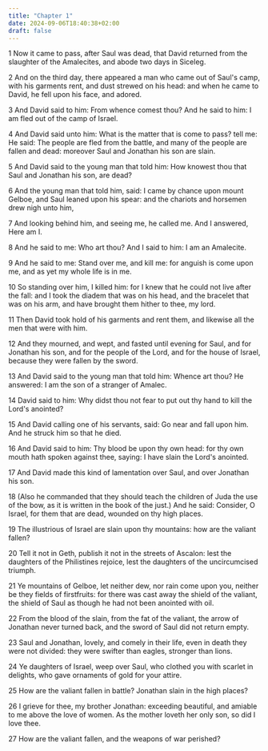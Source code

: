 ```yaml
---
title: "Chapter 1"
date: 2024-09-06T18:40:38+02:00
draft: false
---
```




1 Now it came to pass, after Saul was dead, that David returned from the slaughter of the Amalecites, and abode two days in Siceleg.

2 And on the third day, there appeared a man who came out of Saul's camp, with his garments rent, and dust strewed on his head: and when he came to David, he fell upon his face, and adored.

3 And David said to him: From whence comest thou? And he said to him: I am fled out of the camp of Israel.

4 And David said unto him: What is the matter that is come to pass? tell me: He said: The people are fled from the battle, and many of the people are fallen and dead: moreover Saul and Jonathan his son are slain.

5 And David said to the young man that told him: How knowest thou that Saul and Jonathan his son, are dead?

6 And the young man that told him, said: I came by chance upon mount Gelboe, and Saul leaned upon his spear: and the chariots and horsemen drew nigh unto him,

7 And looking behind him, and seeing me, he called me. And I answered, Here am I.

8 And he said to me: Who art thou? And I said to him: I am an Amalecite.

9 And he said to me: Stand over me, and kill me: for anguish is come upon me, and as yet my whole life is in me.

10 So standing over him, I killed him: for I knew that he could not live after the fall: and I took the diadem that was on his head, and the bracelet that was on his arm, and have brought them hither to thee, my lord.

11 Then David took hold of his garments and rent them, and likewise all the men that were with him.

12 And they mourned, and wept, and fasted until evening for Saul, and for Jonathan his son, and for the people of the Lord, and for the house of Israel, because they were fallen by the sword.

13 And David said to the young man that told him: Whence art thou? He answered: I am the son of a stranger of Amalec.

14 David said to him: Why didst thou not fear to put out thy hand to kill the Lord's anointed?

15 And David calling one of his servants, said: Go near and fall upon him. And he struck him so that he died.

16 And David said to him: Thy blood be upon thy own head: for thy own mouth hath spoken against thee, saying: I have slain the Lord's anointed.

17 And David made this kind of lamentation over Saul, and over Jonathan his son.

18 (Also he commanded that they should teach the children of Juda the use of the bow, as it is written in the book of the just.) And he said: Consider, O Israel, for them that are dead, wounded on thy high places.

19 The illustrious of Israel are slain upon thy mountains: how are the valiant fallen?

20 Tell it not in Geth, publish it not in the streets of Ascalon: lest the daughters of the Philistines rejoice, lest the daughters of the uncircumcised triumph.

21 Ye mountains of Gelboe, let neither dew, nor rain come upon you, neither be they fields of firstfruits: for there was cast away the shield of the valiant, the shield of Saul as though he had not been anointed with oil.

22 From the blood of the slain, from the fat of the valiant, the arrow of Jonathan never turned back, and the sword of Saul did not return empty.

23 Saul and Jonathan, lovely, and comely in their life, even in death they were not divided: they were swifter than eagles, stronger than lions.

24 Ye daughters of Israel, weep over Saul, who clothed you with scarlet in delights, who gave ornaments of gold for your attire.

25 How are the valiant fallen in battle? Jonathan slain in the high places?

26 I grieve for thee, my brother Jonathan: exceeding beautiful, and amiable to me above the love of women. As the mother loveth her only son, so did I love thee.

27 How are the valiant fallen, and the weapons of war perished?


